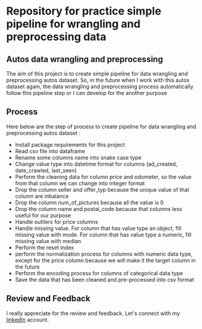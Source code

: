 # Repository for practice simple pipeline for wrangling and preprocessing data

## Autos data wrangling and preprocessing

The aim of this project is to create simple pipeline for data wrangling and preprocessing autos dataset. So, in the future when I work with this autos dataset again, the data wrangling and preprocessing process automatically follow this pipeline step or I can develop for the another purpose

## Process

Here below are the step of process to create pipeline for data wrangling and preprocessing autos dataset :

* Install package requirements for this project
* Read csv file into dataframe
* Rename some columns name into snake case type
* Change value type into datetime format for columns (ad_created, date_crawled, last_seen)
* Perform the cleaning data for column price and odometer, so the value from that column we can change into integer format
* Drop the column seller and offer_typ because the unique value of that column are inbalance
* Drop the column num_of_pictures because all the value is 0
* Drop the column name and postal_code because that columns less useful for our purpose
* Handle outliers for price columns
* Handle missing value. For column that has value type an object, fill missing value with mode. For column that has value type a numeric, fill missing value with median
* Perform the reset index
* perform the normalization process for columns with numeric data type, except for the price column because we will make it the target column in the future
* Perform the encoding process for columns of categorical data type
* Save the data that has been cleaned and pre-processed into csv format

## Review and Feedback

I really appreciate for the review and feedback. Let's connect with my [linkedIn](https://www.linkedin.com/in/rickisubagya/) account.